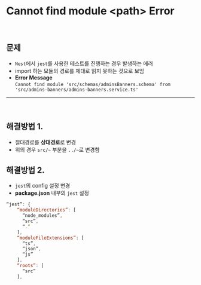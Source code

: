 # Cannot find module \<path\> Error

<br>

## **문제**

- `Nest`에서 `jest`를 사용한 테스트를 진행하는 경우 발생하는 에러
- import 하는 모듈의 경로를 제대로 읽지 못하는 것으로 보임
- **Error Message**
  <br> `Cannot find module 'src/schemas/adminsBanners.schema' from 'src/admins-banners/admins-banners.service.ts'`

---

<br>

## **해결방법 1.**

- 절대경로를 **상대경로**로 변경
- 위의 경우 `src/~` 부분을 `../~`로 변경함

## **해결방법 2.**

- `jest`의 config 설정 변경
- **package.json** 내부의 `jest` 설정

```js
“jest”: {
    “moduleDirectories”: [
      “node_modules”,
      “src”,
      “.”
    ],
    “moduleFileExtensions”: [
      “ts”,
      “json”,
      “js”
    ],
    “roots”: [
      “src”
    ],
```
